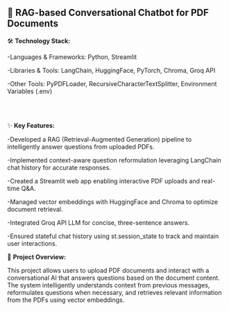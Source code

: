 ## 📄 RAG-based Conversational Chatbot for PDF Documents


🛠️ **Technology Stack:**

-Languages & Frameworks: Python, Streamlit

-Libraries & Tools: LangChain, HuggingFace, PyTorch, Chroma, Groq API

-Other Tools: PyPDFLoader, RecursiveCharacterTextSplitter, Environment Variables (.env)

<br><br>





✨ **Key Features:**

-Developed a RAG (Retrieval-Augmented Generation) pipeline to intelligently answer questions from uploaded PDFs.

-Implemented context-aware question reformulation leveraging LangChain chat history for accurate responses.

-Created a Streamlit web app enabling interactive PDF uploads and real-time Q&A.

-Managed vector embeddings with HuggingFace and Chroma to optimize document retrieval.

-Integrated Groq API LLM for concise, three-sentence answers.

-Ensured stateful chat history using st.session_state to track and maintain user interactions.




📌 **Project Overview:**

This project allows users to upload PDF documents and interact with a conversational AI that answers questions based on the document content. The system intelligently understands context from previous messages, reformulates questions when necessary, and retrieves relevant information from the PDFs using vector embeddings.

